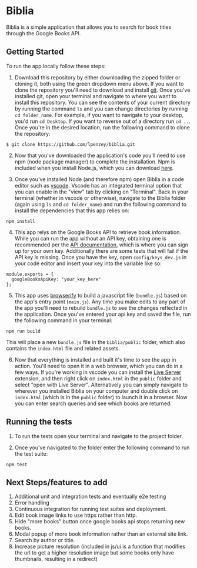 # Biblia

Biblia is a simple application that allows you to search for book titles through the Google Books API.

## Getting Started

To run the app locally follow these steps:

1. Download this repository by either downloading the zipped folder or cloning it, both using the green dropdown menu above. If you want to clone the repository you'll need to download and install [git](https://git-scm.com/book/en/v2/Getting-Started-Installing-Git). Once you've installed git, open your terminal and navigate to where you want to install this repository. You can see the contents of your current directory by running the command `ls` and you can change directories by running `cd folder_name`. For example, if you want to navigate to your desktop, you'd run `cd Desktop`. If you want to reverse out of a directory run `cd ..`. Once you're in the desired location, run the following command to clone the repository:

```
$ git clone https://github.com/lpenzey/biblia.git
```

2. Now that you've downloaded the application's code you'll need to use npm (node package manager) to complete the installation. Npm is included when you install Node.js, which you can download [here](https://nodejs.org/en/download/).

3. Once you've installed Node (and therefore npm) open Biblia in a code editor such as [vscode](https://code.visualstudio.com/download). Vscode has an integrated terminal option that you can enable in the "view" tab by clicking on "Terminal". Back in your terminal (whether in vscode or otherwise), navigate to the Biblia folder (again using `ls` and `cd folder_name`) and run the following command to install the dependencies that this app relies on:

```
npm install
```

4. This app relys on the Google Books API to retrieve book information. While you can run the app without an API key, obtaining one is recommended per the [API documentation](https://developers.google.com/books/docs/v1/using), which is where you can sign up for your own key. Additionally there are some tests that will fail if the API key is missing. Once you have the key, open `config/keys_dev.js` in your code editor and insert your key into the variable like so:

```
module.exports = {
  googleBooksApiKey: "your_key_here"
};

```

5. This app uses [browserify](https://www.npmjs.com/package/browserify) to build a javascript file (`bundle.js`) based on the app's entry point (`main.js`). Any time you make edits to any part of the app you'll need to rebuild `bundle.js` to see the changes reflected in the application. Once you've entered your api key and saved the file, run the following command in your terminal:

```
npm run build
```

This will place a new `bundle.js` file in the `biblia/public` folder, which also contains the `index.html` file and related assets.

6. Now that everything is installed and built it's time to see the app in action. You'll need to open it in a web browser, which you can do in a few ways. If you're working in vscode you can install the [Live Server](https://marketplace.visualstudio.com/items?itemName=ritwickdey.LiveServer) extension, and then right click on `index.html` in the `public` folder and select "open with Live Server". Alternatively you can simply navigate to wherever you installed Biblia on your computer and double click on `index.html` (which is in the `public` folder) to launch it in a browser. Now you can enter search queries and see which books are returned.

## Running the tests

1. To run the tests open your terminal and navigate to the project folder.

2. Once you've navigated to the folder enter the following command to run the test suite:

```
npm test
```

## Next Steps/features to add

1. Additional unit and integration tests and eventually e2e testing
2. Error handling
3. Continuous integration for running test suites and deployment.
4. Edit book image links to use https rather than http.
5. Hide "more books" button once google books api stops returning new books.
6. Modal popup of more book information rather than an external site link.
7. Search by author or title.
8. Increase picture resolution (included in js/ui is a function that modifies the url to get a higher resolution image but some books only have thumbnails, resulting in a redirect)
